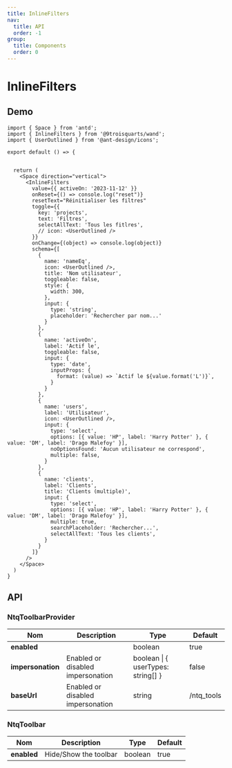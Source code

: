 ```yaml
---
title: InlineFilters
nav:
  title: API
  order: -1
group:
  title: Components
  order: 0
---
```


# InlineFilters

## Demo

```tsx
import { Space } from 'antd';
import { InlineFilters } from '@9troisquarts/wand';
import { UserOutlined } from '@ant-design/icons';

export default () => {


  return (
    <Space direction="vertical">
      <InlineFilters
        value={{ activeOn: '2023-11-12' }}
        onReset={() => console.log("reset")}
        resetText="Réinitialiser les filtres"
        toggle={{
          key: 'projects',
          text: 'Filtres',
          selectAllText: 'Tous les fitlres',
          // icon: <UserOutlined />
        }}
        onChange={(object) => console.log(object)}
        schema={[
          {
            name: 'nameEq',
            icon: <UserOutlined />,
            title: 'Nom utilisateur',
            toggleable: false,
            style: {
              width: 300,
            },
            input: {
              type: 'string',
              placeholder: 'Rechercher par nom...'
            }
          },
          {
            name: 'activeOn',
            label: 'Actif le',
            toggleable: false,
            input: {
              type: 'date',
              inputProps: {
                format: (value) => `Actif le ${value.format('L')}`,     
              }
            }
          },
          {
            name: 'users',
            label: 'Utilisateur',
            icon: <UserOutlined />,
            input: {
              type: 'select',
              options: [{ value: 'HP', label: 'Harry Potter' }, { value: 'DM', label: 'Drago Malefoy' }],
              noOptionsFound: 'Aucun utilisateur ne correspond',
              multiple: false,
            }
          },
          {
            name: 'clients',
            label: 'Clients',
            title: 'Clients (multiple)',
            input: {
              type: 'select',
              options: [{ value: 'HP', label: 'Harry Potter' }, { value: 'DM', label: 'Drago Malefoy' }],
              multiple: true,
              searchPlaceholder: 'Rechercher...',
              selectAllText: 'Tous les clients',
            }
          }
        ]}
      />
    </Space>
  )
}
```


## API

### NtqToolbarProvider

| Nom | Description | Type | Default |
|---|---|---|---|
| **enabled** | | boolean | true |
| **impersonation** | Enabled or disabled impersonation | boolean \| { userTypes: string[] } | false |
| **baseUrl** | Enabled or disabled impersonation | string | /ntq_tools |

### NtqToolbar

| Nom | Description | Type | Default |
|---|---|---|---|
| **enabled** | Hide/Show the toolbar | boolean | true |

